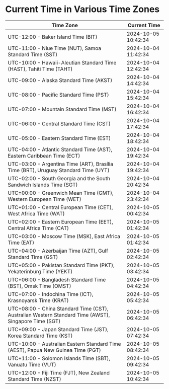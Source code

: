 # Current Time in Various Time Zones

| Time Zone | Current Time |
|-----------|--------------|
| UTC-12:00 - Baker Island Time (BIT) | 2024-10-05 10:42:34 |
| UTC-11:00 - Niue Time (NUT), Samoa Standard Time (SST) | 2024-10-04 11:42:34 |
| UTC-10:00 - Hawaii-Aleutian Standard Time (HAST), Tahiti Time (TAHT) | 2024-10-04 12:42:34 |
| UTC-09:00 - Alaska Standard Time (AKST) | 2024-10-04 14:42:34 |
| UTC-08:00 - Pacific Standard Time (PST) | 2024-10-04 15:42:34 |
| UTC-07:00 - Mountain Standard Time (MST) | 2024-10-04 16:42:34 |
| UTC-06:00 - Central Standard Time (CST) | 2024-10-04 17:42:34 |
| UTC-05:00 - Eastern Standard Time (EST) | 2024-10-04 18:42:34 |
| UTC-04:00 - Atlantic Standard Time (AST), Eastern Caribbean Time (ECT) | 2024-10-04 19:42:34 |
| UTC-03:00 - Argentina Time (ART), Brasília Time (BRT), Uruguay Standard Time (UYT) | 2024-10-04 19:42:34 |
| UTC-02:00 - South Georgia and the South Sandwich Islands Time (SGT) | 2024-10-04 20:42:34 |
| UTC±00:00 - Greenwich Mean Time (GMT), Western European Time (WET) | 2024-10-04 23:42:34 |
| UTC+01:00 - Central European Time (CET), West Africa Time (WAT) | 2024-10-05 00:42:34 |
| UTC+02:00 - Eastern European Time (EET), Central Africa Time (CAT) | 2024-10-05 01:42:34 |
| UTC+03:00 - Moscow Time (MSK), East Africa Time (EAT) | 2024-10-05 01:42:34 |
| UTC+04:00 - Azerbaijan Time (AZT), Gulf Standard Time (GST) | 2024-10-05 02:42:34 |
| UTC+05:00 - Pakistan Standard Time (PKT), Yekaterinburg Time (YEKT) | 2024-10-05 03:42:34 |
| UTC+06:00 - Bangladesh Standard Time (BST), Omsk Time (OMST) | 2024-10-05 04:42:34 |
| UTC+07:00 - Indochina Time (ICT), Krasnoyarsk Time (KRAT) | 2024-10-05 05:42:34 |
| UTC+08:00 - China Standard Time (CST), Australian Western Standard Time (AWST), Singapore Time (SGT) | 2024-10-05 06:42:34 |
| UTC+09:00 - Japan Standard Time (JST), Korea Standard Time (KST) | 2024-10-05 07:42:34 |
| UTC+10:00 - Australian Eastern Standard Time (AEST), Papua New Guinea Time (PGT) | 2024-10-05 08:42:34 |
| UTC+11:00 - Solomon Islands Time (SBT), Vanuatu Time (VUT) | 2024-10-05 09:42:34 |
| UTC+12:00 - Fiji Time (FJT), New Zealand Standard Time (NZST) | 2024-10-05 10:42:34 |
